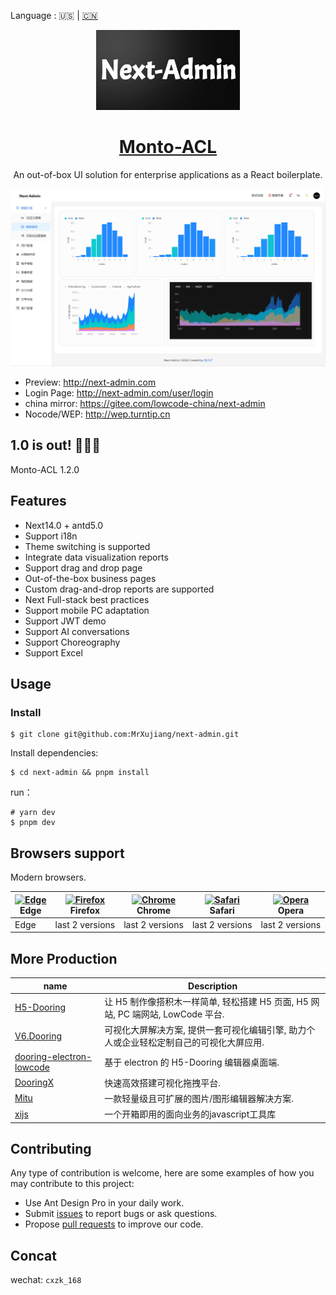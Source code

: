 Language : 🇺🇸 | [🇨🇳](./README.zh-CN.md) 

<p align="center">
  <a href="https://nextjs.org">
    <picture>
      <source media="(prefers-color-scheme: dark)" srcset="./tt.png">
      <img src="./public/favicon.png" height="128">
    </picture>
    <h1 align="center">Monto-ACL</h1>
  </a>
</p>

<div align="center">

An out-of-box UI solution for enterprise applications as a React boilerplate.



![](./public/admin.png)

</div>

- Preview: http://next-admin.com
- Login Page: http://next-admin.com/user/login
- china mirror: https://gitee.com/lowcode-china/next-admin
- Nocode/WEP: http://wep.turntip.cn

## 1.0 is out! 🎉🎉🎉

Monto-ACL 1.2.0

## Features

- Next14.0 + antd5.0
- Support i18n
- Theme switching is supported
- Integrate data visualization reports
- Support drag and drop page
- Out-of-the-box business pages
- Custom drag-and-drop reports are supported
- Next Full-stack best practices
- Support mobile PC adaptation
- Support JWT demo
- Support AI conversations
- Support Choreography
- Support Excel

## Usage

### Install

```shell
$ git clone git@github.com:MrXujiang/next-admin.git
```

Install dependencies:

```shell
$ cd next-admin && pnpm install
```

run：
```shell
# yarn dev
$ pnpm dev
```

## Browsers support

Modern browsers.

| [<img src="https://raw.githubusercontent.com/alrra/browser-logos/master/src/edge/edge_48x48.png" alt="Edge" width="24px" height="24px" />](http://godban.github.io/browsers-support-badges/)</br>Edge | [<img src="https://raw.githubusercontent.com/alrra/browser-logos/master/src/firefox/firefox_48x48.png" alt="Firefox" width="24px" height="24px" />](http://godban.github.io/browsers-support-badges/)</br>Firefox | [<img src="https://raw.githubusercontent.com/alrra/browser-logos/master/src/chrome/chrome_48x48.png" alt="Chrome" width="24px" height="24px" />](http://godban.github.io/browsers-support-badges/)</br>Chrome | [<img src="https://raw.githubusercontent.com/alrra/browser-logos/master/src/safari/safari_48x48.png" alt="Safari" width="24px" height="24px" />](http://godban.github.io/browsers-support-badges/)</br>Safari | [<img src="https://raw.githubusercontent.com/alrra/browser-logos/master/src/opera/opera_48x48.png" alt="Opera" width="24px" height="24px" />](http://godban.github.io/browsers-support-badges/)</br>Opera |
| --- | --- | --- | --- | --- |
| Edge | last 2 versions | last 2 versions | last 2 versions | last 2 versions |

## More Production

| name                                                                              | Description                                                                             |
| --------------------------------------------------------------------------------- | --------------------------------------------------------------------------------------- |
| [H5-Dooring](https://github.com/MrXujiang/h5-Dooring)                             | 让 H5 制作像搭积木一样简单, 轻松搭建 H5 页面, H5 网站, PC 端网站, LowCode 平台.         |
| [V6.Dooring](https://github.com/MrXujiang/v6.dooring.public)                      | 可视化大屏解决方案, 提供一套可视化编辑引擎, 助力个人或企业轻松定制自己的可视化大屏应用. |
| [dooring-electron-lowcode](https://github.com/MrXujiang/dooring-electron-lowcode) | 基于 electron 的 H5-Dooring 编辑器桌面端.                                               |
| [DooringX](https://github.com/H5-Dooring/dooringx)                                | 快速高效搭建可视化拖拽平台.                                                             |
| [Mitu](https://github.com/H5-Dooring/mitu-editor)                                 | 一款轻量级且可扩展的图片/图形编辑器解决方案.                                            |
| [xijs](https://github.com/MrXujiang/xijs) | 一个开箱即用的面向业务的javascript工具库 |

## Contributing

Any type of contribution is welcome, here are some examples of how you may contribute to this project:

- Use Ant Design Pro in your daily work.
- Submit [issues](https://github.com/MrXujiang/next-admin/issues) to report bugs or ask questions.
- Propose [pull requests](https://github.com/MrXujiang/next-admin/pulls) to improve our code.

## Concat

wechat: `cxzk_168`
